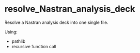 # resolve_Nastran_analysis_deck
Resolve a Nastran analysis deck into one single file.

Using:
  - pathlib
  - recursive function call
  
